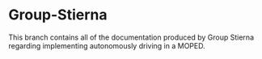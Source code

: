 # Group-Stierna
This branch contains all of the documentation produced by Group Stierna regarding implementing autonomously driving in a MOPED.
